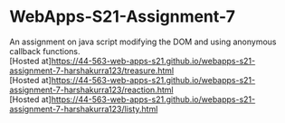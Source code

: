 # WebApps-S21-Assignment-7
An assignment on java script modifying the DOM and using anonymous callback functions.<br>
[Hosted at]<https://44-563-web-apps-s21.github.io/webapps-s21-assignment-7-harshakurra123/treasure.html><br>
[Hosted at]<https://44-563-web-apps-s21.github.io/webapps-s21-assignment-7-harshakurra123/reaction.html><br>
[Hosted at]<https://44-563-web-apps-s21.github.io/webapps-s21-assignment-7-harshakurra123/listy.html><br>
